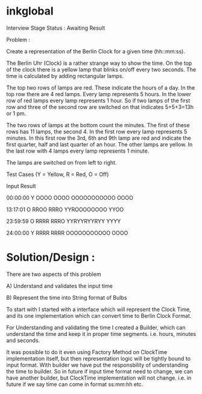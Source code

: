 inkglobal
=========


Interview Stage Status : Awaiting Result



Problem : 

Create a representation of the Berlin Clock for a given time (hh::mm:ss).

The Berlin Uhr (Clock) is a rather strange way to show the time. On the top of the clock there is a yellow lamp that blinks on/off every two seconds. The time is calculated by adding rectangular lamps.

The top two rows of lamps are red. These indicate the hours of a day. In the top row there are 4 red lamps. Every lamp represents 5 hours. In the lower row of red lamps every lamp represents 1 hour. So if two lamps of the first row and three of the second row are switched on that indicates 5+5+3=13h or 1 pm.

The two rows of lamps at the bottom count the minutes. The first of these rows has 11 lamps, the second 4. In the first row every lamp represents 5 minutes. In this first row the 3rd, 6th and 9th lamp are red and indicate the first quarter, half and last quarter of an hour. The other lamps are yellow. In the last row with 4 lamps every lamp represents 1 minute.

The lamps are switched on from left to right.

Test Cases (Y = Yellow, R = Red, O = Off)

Input     Result 

00:00:00  Y OOOO OOOO OOOOOOOOOOO OOOO

13:17:01  O RROO RRRO YYROOOOOOOO YYOO

23:59:59  O RRRR RRRO YYRYYRYYRYY YYYY

24:00:00  Y RRRR RRRR OOOOOOOOOOO OOOO


Solution/Design : 
=================

There are two aspects of this problem

A) Understand and validates the input time

B) Represent the time into String format of Bulbs

To start with I started with a interface which will represent the Clock Time, and its one implementation which can convert time to Berlin Clock Format.

For Understanding and validating the time I created a Builder, which can understand the time and keep it in proper time segments. i.e. hours, minutes and seconds.

It was possible to do it even using Factory Method on ClockTime implementation itself, but then representation logic will be tightly bound to input format. With builder we have put the responsbility of understanding the time to builder. So in future if input time format need to change, we can have another builder, but ClockTime implementation will not change.
i.e. in future if we say time can come in format ss:mm:hh etc.





